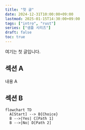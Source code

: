 ```yaml
---
title: "첫 글"
date: 2024-12-31T10:00:00+09:00
lastmod: 2025-01-15T14:30:00+09:00
tags: ["intro", "rust"]
series: ["샘플 시리즈"]
draft: false
toc: true
---
```


여기는 첫 글입니다.

## 섹션 A
내용 A

## 섹션 B
```mermaid
flowchart TD
  A[Start] --> B{Choice}
  B -->|Yes| C[Path 1]
  B -->|No| D[Path 2]
```
